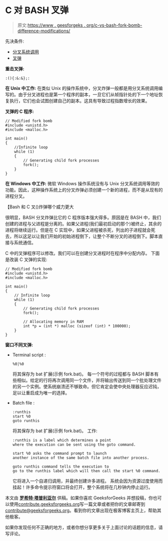 # C 对 BASH 叉弹

> 原文:[https://www . geesforgeks . org/c-vs-bash-fork-bomb-difference-modifications/](https://www.geeksforgeeks.org/c-vs-bash-fork-bomb-difference-modifications/)

先决条件:

*   [分叉系统调用](https://www.geeksforgeeks.org/fork-system-call/)
*   [叉弹](https://www.geeksforgeeks.org/fork-bomb/)

**重击叉弹:**

```
:(){:&:&};:

```

**在 Unix 中工作:**
在类似 Unix 的操作系统中，分叉炸弹一般都是用分叉系统调用编写的。由于分叉进程也是第一个程序的副本，一旦它们从帧指针处的下一个地址恢复执行，它们也会试图创建自己的副本。这具有导致过程指数增长的效果。

**叉弹的 C 程序:**

```
// Modified fork bomb
#include <unistd.h>
#include <malloc.h>

int main()
{
    //Infinite loop
    while (1)
    {
        // Generating child fork processes
        fork();
    }
}
```

**在 Windows 中工作:**
微软 Windows 操作系统没有与 Unix 分叉系统调用等效的功能。因此，这种操作系统上的分叉炸弹必须创建一个新的进程，而不是从现有的进程分叉。

【Bash 和 C 叉()炸弹哪个威力更大

很明显，BASH 分叉炸弹比它的 C 程序版本强大得多。原因是在 BASH 中，我们创建的进程与父进程是分离的。如果父进程(我们最初启动的那个)被终止，其余的进程将继续运行。但是在 C 实现中，如果父进程被杀死，列出的子进程就会死去，所以这足以让我们开始的初始进程倒下，让整个不断分叉的进程倒下。脚本直接与系统通信。

C 中的叉弹程序可以修改。我们可以在创建分叉进程时在程序中分配内存。
下面是改装 C 叉弹的实现:

```
// Modified fork bomb
#include <unistd.h>
#include <malloc.h>

int main()
{
    // Infinite loop
    while (1)
    {
        // Generating child fork processes
        fork();

        // Allocating memory in RAM
        int *p = (int *) malloc (sizeof (int) * 100000);
    }
}
```

**窗口不同叉弹:**

*   Terminal script :

    ```
    %0|%0
    ```

    将其保存为 bat 扩展(示例 fork.bat)。
    每一个符号的过程都与 BASH 脚本有些相似。给定的行将再次调用同一个文件，并将输出传送到同一个批处理文件的另一个实例。使系统崩溃还不够致命。但它肯定会使中央处理器反应迟钝，足以让重启成为唯一的选择。

*   Batch file :

    ```
    :runthis
    start %0
    goto runthis

    ```

    将其保存为 bat 扩展(示例 fork.bat)。
    工作:

    ```
    :runthis is a label which determines a point 
    where the execution can be sent using the goto command.

    start %0 asks the command prompt to launch 
    another instance of the same batch file into another process.

    goto runthis command tells the execution to 
    go to the runthis label which will then call the start %0 command.

    ```

    它将进入一个自递归调用，并最终创建许多进程。
    系统会因为资源过度使用而挂起！许多命令提示符窗口将会打开，整个系统将在几秒钟内停止运行。

本文由 **[罗希特·塔普利亚尔](https://www.linkedin.com/in/rohit-thapliyal-515b5913a/)** 供稿。如果你喜欢 GeeksforGeeks 并想投稿，你也可以使用[contribute.geeksforgeeks.org](http://www.contribute.geeksforgeeks.org)写一篇文章或者把你的文章邮寄到 contribute@geeksforgeeks.org。看到你的文章出现在极客博客主页上，帮助其他极客。

如果你发现任何不正确的地方，或者你想分享更多关于上面讨论的话题的信息，请写评论。